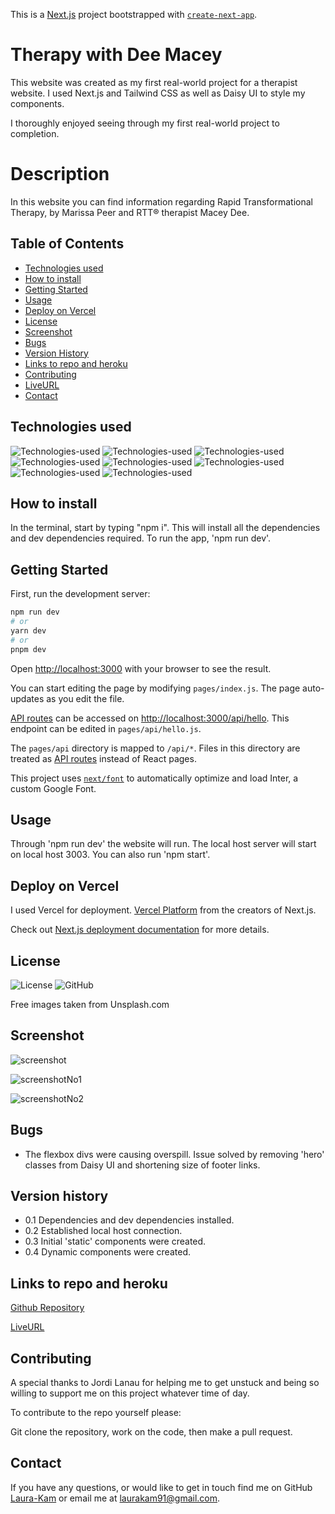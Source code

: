 This is a [Next.js](https://nextjs.org/) project bootstrapped with [`create-next-app`](https://github.com/vercel/next.js/tree/canary/packages/create-next-app).

# Therapy with Dee Macey

This website was created as my first real-world project for a therapist website. I used Next.js and Tailwind CSS as well as Daisy UI to style my components.

I thoroughly enjoyed seeing through my first real-world project to completion.

# Description

In this website you can find information regarding Rapid Transformational Therapy, by Marissa Peer and RTT&#174; therapist Macey Dee.

## Table of Contents

- [Technologies used](#technologies-used)
- [How to install](#how-to-install)
- [Getting Started](#getting-started)
- [Usage](#usage)
- [Deploy on Vercel](#deploy-on-vercel)
- [License](#license)
- [Screenshot](#screenshot)
- [Bugs](#bugs)
- [Version History](#Version-history)
- [Links to repo and heroku](#links-to-repo-and-heroku)
- [Contributing](#contributing)
- [LiveURL](#liveurl)
- [Contact](#contact)

## Technologies used

![Technologies-used](https://img.shields.io/badge/-Git-F05032?logo=Git&logoColor=white)
![Technologies-used](https://img.shields.io/badge/-JavaScript-007396?logo=JavaScript&logoColor=white)
![Technologies-used](https://img.shields.io/badge/-npm-CB3837?logo=npm&logoColor=white)
![Technologies-used](https://img.shields.io/badge/next.js-000000?style=for-the-badge&logo=nextdotjs&logoColor=white)
![Technologies-used](https://img.shields.io/badge/CSS-Tailwind-ff69b4)
![Technologies-used](https://img.shields.io/badge/-HTML5-E34F26?logo=HTML5&logoColor=white)
![Technologies-used](https://img.shields.io/badge/-Node.js-339933?logo=Node.js&logoColor=white)
![Technologies-used](https://img.shields.io/badge/-Webpack-8DD6F9?logo=Webpack&logoColor=white)

## How to install

In the terminal, start by typing "npm i". This will install all the dependencies and dev dependencies required. To run the app, 'npm run dev'.

## Getting Started

First, run the development server:

```bash
npm run dev
# or
yarn dev
# or
pnpm dev
```

Open [http://localhost:3000](http://localhost:3000) with your browser to see the result.

You can start editing the page by modifying `pages/index.js`. The page auto-updates as you edit the file.

[API routes](https://nextjs.org/docs/api-routes/introduction) can be accessed on [http://localhost:3000/api/hello](http://localhost:3000/api/hello). This endpoint can be edited in `pages/api/hello.js`.

The `pages/api` directory is mapped to `/api/*`. Files in this directory are treated as [API routes](https://nextjs.org/docs/api-routes/introduction) instead of React pages.

This project uses [`next/font`](https://nextjs.org/docs/basic-features/font-optimization) to automatically optimize and load Inter, a custom Google Font.

## Usage

Through 'npm run dev' the website will run. The local host server will start on local host 3003. You can also run 'npm start'.

## Deploy on Vercel

I used Vercel for deployment. [Vercel Platform](https://vercel.com/new?utm_medium=default-template&filter=next.js&utm_source=create-next-app&utm_campaign=create-next-app-readme) from the creators of Next.js.

Check out [Next.js deployment documentation](https://nextjs.org/docs/deployment) for more details.

## License

![License](https://img.shields.io/badge/license-MIT-blue.svg)
![GitHub](https://img.shields.io/badge/-GitHub-181717?logo=GitHub&logoColor=white)

Free images taken from Unsplash.com

## Screenshot

![screenshot](https://user-images.githubusercontent.com/104718053/231268708-eee236a0-ad88-4ed5-adbb-8d7bde5c8ed7.png)

![screenshotNo1](https://user-images.githubusercontent.com/104718053/231269357-e8786cd3-2c0f-4387-a8dd-e84d3b0a2cb9.png)

![screenshotNo2](https://user-images.githubusercontent.com/104718053/231269773-e296cbb9-2f75-47b5-918c-313da457dbf1.png)

## Bugs

- The flexbox divs were causing overspill. Issue solved by removing 'hero' classes from Daisy UI and shortening size of footer links.

## Version history

- 0.1 Dependencies and dev dependencies installed.
- 0.2 Established local host connection.
- 0.3 Initial 'static' components were created.
- 0.4 Dynamic components were created.

## Links to repo and heroku

[Github Repository](https://github.com/Laura-Kam/therapy-with-dee-macey/)

[LiveURL](therapy-with-dee-macey.vercel.app)

## Contributing

A special thanks to Jordi Lanau for helping me to get unstuck and being so willing to support me on this project whatever time of day.

To contribute to the repo yourself please:

Git clone the repository, work on the code, then make a pull request.

## Contact

If you have any questions, or would like to get in touch find me on GitHub [Laura-Kam](https://github.com/Laura-Kam)
or email me at laurakam91@gmail.com.
